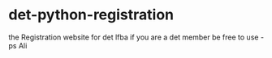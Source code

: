 # det-python-registration
the Registration website for det lfba
if you are a det member be free to use 
-ps Ali 
